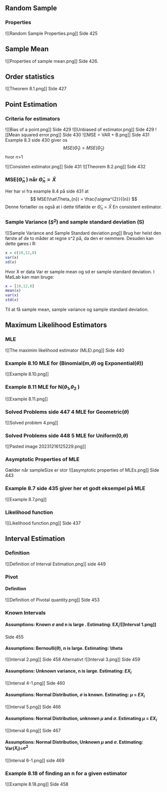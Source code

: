 ## Random Sample
### Properties
![[Random Sample Properties.png]]
Side 425

## Sample Mean
![[Properties of sample mean.png]]
Side 426.

## Order statistics
![[Theorem 8.1.png]]
Side 427
## Point Estimation
### Criteria for estimators
![[Bias of a point.png]]
Side 429
![[Unbiased of estimator.png]]
Side 429
![[Mean squared error.png]]
Side 430
![[MSE = VAR + B.png]]
Side 431
Example 8.3 side 430 giver os
$$
MSE(\hat\Theta_{1})>MSE(\hat\Theta_{2})
$$
hvor n>1

![[Consisten estimator.png]]
Side 431
![[Theorem 8.2.png]]
Side 432



### MSE($\hat\Theta_n$ ) når $\hat\Theta_{n} = \bar X$ 
Her har vi fra example 8.4 på side 431 at
$$
MSE(\hat\Theta_{n}) = \frac{\sigma^{2}}{{n}}
$$
Denne fortæller os også at i dette tilfælde er $\hat\Theta_{n}= \bar X$ En consistent estimator.

### Sample Variance ($S^2$) and sample standard deviation (S)
![[Sample Variance and Sample Standard deviation.png]]
Brug her helst den første af de to måder at regne s^2 på, da den er nemmere.
Desuden kan dette gøres i R:
```R
x = c(10,12,8)
var(x)
sd(x)
```
Hvor X er data Var er sample mean og sd er sample standard deviation.
I MatLab kan man bruge:
```MatLab
x = [10,12,8]
mean(x)
var(x)
std(x)
```
Til at få sample mean, sample variance og sample standard deviation.




## Maximum Likelihood Estimators
### MLE
![[The maximim likelihood estimator (MLE).png]]
Side 440
### Example 8.10  MLE for (Binomial(m,$\theta$) og Exponential($\theta$))
![[Example 8.10.png]]

### Example 8.11 MLE for N($\theta_1$,$\theta_{2}$ )
![[Example 8.11.png]]

### Solved Problems side 447 4 MLE for Geometric($\theta$)
![[Solved problem 4.png]]

### Solved Problems side 448 5 MLE for Uniform(0,$\theta$)
![[Pasted image 20231216125229.png]]

### Asymptotic Properties of MLE
Gælder når sampleSize er stor
![[asymptotic properties of MLEs.png]]
Side 443

### Example 8.7 side 435 giver her et godt eksempel på MLE
![[Example 8.7.png]]
### Likelihood function
![[Likelihood function.png]]
Side 437



## Interval Estimation
### Definition
![[Definition of Interval Estimation.png]]
side 449

### Pivot
#### Definition
![[Definition of Pivotal quantity.png]]
Side 453


### Known Intervals
#### Assumptions: Known $\sigma$ and n is large . Estimating: E$X_{i}$![[Interval 1.png]]
Side 455


#### Assumptions: Bernoulli($\theta$), n is large. Estimating: \theta
![[Interval 2.png]]
Side 458
Alternativt
![[Interval 3.png]]
Side 459
#### Assumptions: Unknown variance, n is large. Estimating: $EX_{i}$ 
![[Interval 4-1.png]]
Side 460
#### Assumptions: Normal Distribution, $\sigma$ is known. Estimating: $\mu$ = $EX_{i}$ 
![[Interval 5.png]]
Side 466
#### Assumptions: Normal Distribution, unknown $\mu$ and $\sigma$. Estimating $\mu$ = $EX_{i}$ 
![[Interval 6.png]]
Side 467
#### Assumptions: Normal Distribution, Unknown $\mu$ and $\sigma$. Estimating: Var($X_{i}$)=$\sigma^{2}$ 
![[Interval 6-1.png]]
side 469



### Example 8.18 of finding an n for a given estimator
![[Example 8.18.png]]
Side 458
